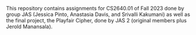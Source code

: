This repository contains assignments for CS2640.01 of Fall 2023 done by group JAS (Jessica Pinto, Anastasia Davis, and Srivalli Kakumani)
as well as the final project, the Playfair Cipher, done by JAS 2 (original members plus Jerold Manansala).
